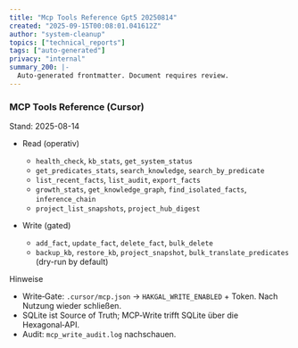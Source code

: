 ```yaml
---
title: "Mcp Tools Reference Gpt5 20250814"
created: "2025-09-15T00:08:01.041612Z"
author: "system-cleanup"
topics: ["technical_reports"]
tags: ["auto-generated"]
privacy: "internal"
summary_200: |-
  Auto-generated frontmatter. Document requires review.
---
```


### MCP Tools Reference (Cursor)

Stand: 2025-08-14

- Read (operativ)
  - `health_check`, `kb_stats`, `get_system_status`
  - `get_predicates_stats`, `search_knowledge`, `search_by_predicate`
  - `list_recent_facts`, `list_audit`, `export_facts`
  - `growth_stats`, `get_knowledge_graph`, `find_isolated_facts`, `inference_chain`
  - `project_list_snapshots`, `project_hub_digest`

- Write (gated)
  - `add_fact`, `update_fact`, `delete_fact`, `bulk_delete`
  - `backup_kb`, `restore_kb`, `project_snapshot`, `bulk_translate_predicates` (dry-run by default)

Hinweise
- Write‑Gate: `.cursor/mcp.json` → `HAKGAL_WRITE_ENABLED` + Token. Nach Nutzung wieder schließen.
- SQLite ist Source of Truth; MCP‑Write trifft SQLite über die Hexagonal‑API.
- Audit: `mcp_write_audit.log` nachschauen.



